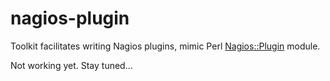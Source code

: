 nagios-plugin
=============

Toolkit facilitates writing Nagios plugins, mimic Perl [Nagios::Plugin](http://search.cpan.org/~tonvoon/Nagios-Plugin-0.36/lib/Nagios/Plugin.pm) module.

Not working yet. Stay tuned...
